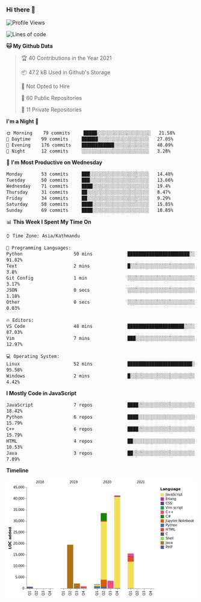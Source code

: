 ### Hi there 👋


<!--START_SECTION:waka-->
![Profile Views](http://img.shields.io/badge/Profile%20Views-0-blue)

![Lines of code](https://img.shields.io/badge/From%20Hello%20World%20I%27ve%20Written-119440%20lines%20of%20code-blue)

**🐱 My Github Data** 

> 🏆 40 Contributions in the Year 2021
 > 
> 📦 47.2 kB Used in Github's Storage 
 > 
> 🚫 Not Opted to Hire
 > 
> 📜 60 Public Repositories 
 > 
> 🔑 11 Private Repositories  
 > 
**I'm a Night 🦉** 

```text
🌞 Morning    79 commits     █████░░░░░░░░░░░░░░░░░░░░   21.58% 
🌆 Daytime    99 commits     ██████░░░░░░░░░░░░░░░░░░░   27.05% 
🌃 Evening    176 commits    ████████████░░░░░░░░░░░░░   48.09% 
🌙 Night      12 commits     ░░░░░░░░░░░░░░░░░░░░░░░░░   3.28%

```
📅 **I'm Most Productive on Wednesday** 

```text
Monday       53 commits     ███░░░░░░░░░░░░░░░░░░░░░░   14.48% 
Tuesday      50 commits     ███░░░░░░░░░░░░░░░░░░░░░░   13.66% 
Wednesday    71 commits     ████░░░░░░░░░░░░░░░░░░░░░   19.4% 
Thursday     31 commits     ██░░░░░░░░░░░░░░░░░░░░░░░   8.47% 
Friday       34 commits     ██░░░░░░░░░░░░░░░░░░░░░░░   9.29% 
Saturday     58 commits     ████░░░░░░░░░░░░░░░░░░░░░   15.85% 
Sunday       69 commits     ████░░░░░░░░░░░░░░░░░░░░░   18.85%

```


📊 **This Week I Spent My Time On** 

```text
⌚︎ Time Zone: Asia/Kathmandu

💬 Programming Languages: 
Python                   50 mins             ███████████████████████░░   91.82% 
Text                     2 mins              █░░░░░░░░░░░░░░░░░░░░░░░░   3.8% 
Git Config               1 min               ░░░░░░░░░░░░░░░░░░░░░░░░░   3.17% 
JSON                     0 secs              ░░░░░░░░░░░░░░░░░░░░░░░░░   1.18% 
Other                    0 secs              ░░░░░░░░░░░░░░░░░░░░░░░░░   0.03%

🔥 Editors: 
VS Code                  48 mins             █████████████████████░░░░   87.03% 
Vim                      7 mins              ███░░░░░░░░░░░░░░░░░░░░░░   12.97%

💻 Operating System: 
Linux                    52 mins             ████████████████████████░   95.58% 
Windows                  2 mins              █░░░░░░░░░░░░░░░░░░░░░░░░   4.42%

```

**I Mostly Code in JavaScript** 

```text
JavaScript               7 repos             ████░░░░░░░░░░░░░░░░░░░░░   18.42% 
Python                   6 repos             ████░░░░░░░░░░░░░░░░░░░░░   15.79% 
C++                      6 repos             ████░░░░░░░░░░░░░░░░░░░░░   15.79% 
HTML                     4 repos             ██░░░░░░░░░░░░░░░░░░░░░░░   10.53% 
Java                     3 repos             ██░░░░░░░░░░░░░░░░░░░░░░░   7.89%

```


**Timeline**

![Chart not found](https://raw.githubusercontent.com/voidash/voidash/main/charts/bar_graph.png) 


<!--END_SECTION:waka-->


<!--
**voidash/voidash** is a ✨ _special_ ✨ repository because its `README.md` (this file) appears on your GitHub profile.

Here are some ideas to get you started:

- 🔭 I’m currently working on ...
- 🌱 I’m currently learning ...
- 👯 I’m looking to collaborate on ...
- 🤔 I’m looking for help with ...
- 💬 Ask me about ...
- 📫 How to reach me: ...
- 😄 Pronouns: ...
- ⚡ Fun fact: ...
-->
